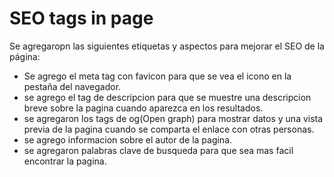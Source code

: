 # SEO tags in page

Se agregaropn las siguientes etiquetas y aspectos para mejorar el SEO de la página:

-   Se agrego el meta tag con favicon para que se vea el icono en la pestaña del navegador.
-   se agrego el tag de descripcion para que se muestre una descripcion breve sobre la pagina cuando aparezca en los resultados.
-   se agregaron los tags de og(Open graph) para mostrar datos y una vista previa de la pagina cuando se comparta el enlace con otras personas.
-   se agrego informacion sobre el autor de la pagina.
-   se agregaron palabras clave de busqueda para que sea mas facil encontrar la pagina.
